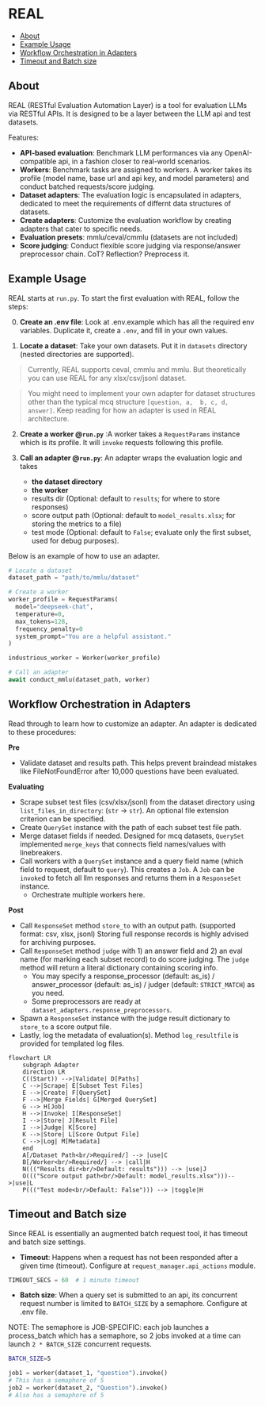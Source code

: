 # REAL

- [About](#about)
- [Example Usage](#example-usage)
- [Workflow Orchestration in Adapters](#workflow-orchestration-in-adapters)
- [Timeout and Batch size](#timeout-and-batch-size)

## About

REAL (RESTful Evaluation Automation Layer) is a tool for evaluation LLMs via RESTful APIs. It is designed to be a layer between the LLM api and test datasets.

Features:

- **API-based evaluation**: Benchmark LLM performances via any OpenAI-compatible api, in a fashion closer to real-world scenarios.
- **Workers**: Benchmark tasks are assigned to workers. A worker takes its profile (model name, base url and api key, and model parameters) and conduct batched requests/score judging.
- **Dataset adapters**: The evaluation logic is encapsulated in adapters, dedicated to meet the requirements of differnt data structures of datasets.
- **Create adapters**: Customize the evaluation workflow by creating adapters that cater to specific needs.
- **Evaluation presets**: mmlu/ceval/cmmlu (datasets are not included)
- **Score judging**: Conduct flexible score judging via response/answer preprocessor chain. CoT? Reflection? Preprocess it.

## Example Usage

REAL starts at `run.py`. To start the first evaluation with REAL, follow the steps:

0. **Create an .env file**: Look at .env.example which has all the required env variables. Duplicate it, create a `.env`, and fill in your own values.

1. **Locate a dataset**: Take your own datasets. Put it in `datasets` directory (nested directories are supported).
> Currently, REAL supports ceval, cmmlu and mmlu. But theoretically you can use REAL for any xlsx/csv/jsonl dataset.

> You might need to implement your own adapter for dataset structures other than the typical mcq structure `[question, a,  b, c, d, answer]`. Keep reading for how an adapter is used in REAL architecture.

2. **Create a worker @`run.py`** :A worker takes a `RequestParams` instance which is its profile. It will `invoke` requests following this profile.

3. **Call an adapter @`run.py`**: An adapter wraps the evaluation logic and takes
    - **the dataset directory**
    - **the worker**
    - results dir (Optional: default to `results`; for where to store responses)
    - score output path (Optional: default to `model_results.xlsx`; for storing the metrics to a file)
    - test mode (Optional: default to `False`; evaluate only the first subset, used for debug purposes).

Below is an example of how to use an adapter.

```python
# Locate a dataset
dataset_path = "path/to/mmlu/dataset"

# Create a worker
worker_profile = RequestParams(
  model="deepseek-chat",
  temperature=0,
  max_tokens=128,
  frequency_penalty=0
  system_prompt="You are a helpful assistant."
)

industrious_worker = Worker(worker_profile)

# Call an adapter
await conduct_mmlu(dataset_path, worker)
```

## Workflow Orchestration in Adapters

Read through to learn how to customize an adapter. An adapter is dedicated to these procedures:

**Pre**
- Validate dataset and results path. This helps prevent braindead mistakes like FileNotFoundError after 10,000 questions have been evaluated.

**Evaluating**

- Scrape subset test files (csv/xlsx/jsonl) from the dataset directory using `list_files_in_directory`: (`str` -> `str`). An optional file extension criterion can be specified.
- Create `QuerySet` instance with the path of each subset test file path.
- Merge dataset fields if needed. Designed for mcq datasets, `QuerySet` implemented `merge_keys` that connects field names/values with linebreakers.
- Call workers with a `QuerySet` instance and a query field name (which field to request, default to `query`). This creates a `Job`. A `Job` can be `invoke`d to fetch all llm responses and returns them in a `ResponseSet` instance.
  - Orchestrate multiple workers here.

**Post**

- Call `ResponseSet` method `store_to` with an output path. (supported format: csv, xlsx, jsonl) Storing full response records is highly advised for archiving purposes.
- Call `ResponseSet` method `judge` with 1) an answer field and 2) an eval name (for marking each subset record) to do score judging. The `judge` method will return a literal dictionary containing scoring info.
  - You may specify a response_processor (default: as_is) / answer_processor (default: as_is) / judger (default: `STRICT_MATCH`) as you need. 
  - Some preprocessors are ready at `dataset_adapters.response_preprocessors`.
- Spawn a `ResponseSet` instance with the judge result dictionary to `store_to` a score output file.
- Lastly, log the metadata of evaluation(s). Method `log_resultfile` is provided for templated log files.

```mermaid
flowchart LR
    subgraph Adapter
    direction LR
    C((Start)) -->|Validate| D[Paths]
    C -->|Scrape| E[Subset Test Files]
    E -->|Create| F[QuerySet]
    F -->|Merge Fields| G[Merged QuerySet]
    G --> H[Job]
    H -->|Invoke| I[ResponseSet]
    I -->|Store| J[Result File]
    I -->|Judge| K[Score]
    K -->|Store| L[Score Output File]
    C -->|Log| M[Metadata]
    end
    A[/Dataset Path<br/>Required/] --> |use|C
    B[/Worker<br/>Required/] --> |call|H
    N((("Results dir<br/>Default: results"))) --> |use|J
    O((("Score output path<br/>Default: model_results.xlsx")))-->|use|L
    P((("Test mode<br/>Default: False"))) --> |toggle|H

```

## Timeout and Batch size

Since REAL is essentially an augmented batch request tool, it has timeout and batch size settings.

- **Timeout**: Happens when a request has not been responded after a given time (timeout). Configure at `request_manager.api_actions` module.

```python
TIMEOUT_SECS = 60  # 1 minute timeout
```

- **Batch size**: When a query set is submitted to an api, its concurrent request number is limited to `BATCH_SIZE` by a semaphore. Configure at .env file.

NOTE: The semaphore is JOB-SPECIFIC: each job launches a process_batch which has a semaphore, so 2 jobs invoked at a time can launch `2 * BATCH_SIZE` concurrent requests.

```bash
BATCH_SIZE=5
```

```python
job1 = worker(dataset_1, "question").invoke()
# This has a semaphore of 5
job2 = worker(dataset_2, "Question").invoke()
# Also has a semaphore of 5
```